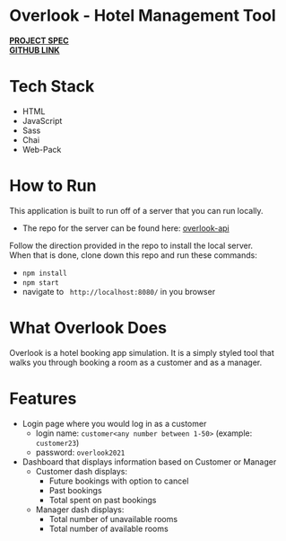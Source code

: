 # Overlook - Hotel Management Tool
**[PROJECT SPEC](https://frontend.turing.edu/projects/overlook.html)**
<br>
**[GITHUB LINK](https://github.com/aspitz1/overlook)**
# Tech Stack 
* HTML
* JavaScript
* Sass
* Chai
* Web-Pack
# How to Run
This application is built to run off of a server that you can run locally. 
* The repo for the server can be found here: [overlook-api](https://github.com/turingschool-examples/overlook-api)

Follow the direction provided in the repo to install the local server.
<br>
When that is done, clone down this repo and run these commands:
* `npm install`
* `npm start`
* navigate to ` http://localhost:8080/` in you browser
# What Overlook Does
Overlook is a hotel booking app simulation. It is a simply styled tool that walks you through booking a room as a customer and as a manager. 
# Features 
* Login page where you would log in as a customer
    * login name: `customer<any number between 1-50>` (example: `customer23`)
    * password: `overlook2021`
* Dashboard that displays information based on Customer or Manager
    * Customer dash displays:
        * Future bookings with option to cancel
        * Past bookings
        * Total spent on past bookings
    * Manager dash displays:
        * Total number of unavailable rooms
        * Total number of available  rooms


